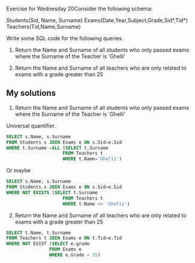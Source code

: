 Exercise for Wednesday 20Consider the following schema: 

Students(Sid, Name, Surname)
Exams(Date,Year,Subject,Grade,Sid*,Tid*)
Teachers(Tid,Name,Surname)

Write some SQL code for the following queries.

1. Return the Name and Surname of all students who only passed exams where the Surname of the Teacher is 'Ghelli'

2. Return the Name and Surname of all teachers who are only related to exams with a grade greater than 25


## My solutions
1. Return the Name and Surname of all students who only passed exams where the Surname of the Teacher is 'Ghelli'

Universal quantifier.
```sql
SELECT s.Name, s.Surname
FROM Students s JOIN Exams e ON s.Sid=e.Sid
WHERE t.Surname =ALL (SELECT t.Surname
					 FROM Teachers t
					 WHERE t.Name='Ghelli')

```

Or maybe
```sql
SELECT s.Name, s.Surname
FROM Students s JOIN Exams e ON s.Sid=e.Sid
WHERE NOT EXISTS (SELECT t.Surname
					 FROM Teachers t
					 WHERE t.Name <> 'Ghelli')

```


2. Return the Name and Surname of all teachers who are only related to exams with a grade greater than 25

```sql
SELECT t.Name, t.Surname
FROM Teachers t JOIN Exams e ON t.Tid=e.Tid
WHERE NOT EXIST (SELECT e.grade
				FROM Exams e
				WHERE e.Grade > 25)

```


